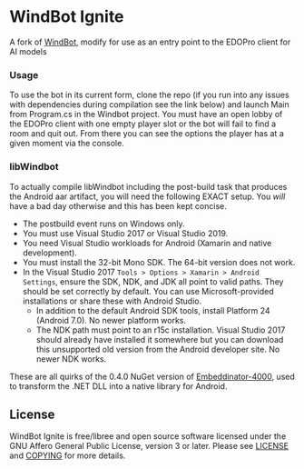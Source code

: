 # WindBot Ignite

A fork of [WindBot](https://github.com/ProjectIgnis/windbot/), modify for use as an entry point to the EDOPro client for AI models

### Usage

To use the bot in its current form, clone the repo (if you run into any issues with dependencies during compilation see the link below) and
launch Main from Program.cs in the Windbot project. You must have an open lobby of the EDOPro client with one empty player slot or the
bot will fail to find a room and quit out. From there you can see the options the player has at a given moment via the console.

### libWindbot

To actually compile libWindbot including the post-build task that produces the
Android aar artifact, you will need the following EXACT setup. You _will_ have a
bad day otherwise and this has been kept concise.

- The postbuild event runs on Windows only.
- You must use Visual Studio 2017 or Visual Studio 2019.
- You need Visual Studio workloads for Android (Xamarin and native development).
- You must install the 32-bit Mono SDK. The 64-bit version does not work.
- In the Visual Studio 2017 `Tools > Options > Xamarin > Android Settings`,
  ensure the SDK, NDK, and JDK all point to valid paths. They should be set
  correctly by default. You can use Microsoft-provided installations or share
  these with Android Studio.
  - In addition to the default Android SDK tools, install Platform 24
    (Android 7.0). No newer platform works.
  - The NDK path must point to an r15c installation. Visual Studio 2017 should
    already have installed it somewhere but you can download this unsupported
    old version from the Android developer site. No newer NDK works.

These are all quirks of the 0.4.0 NuGet version of
[Embeddinator-4000](https://github.com/mono/Embeddinator-4000), used to
transform the .NET DLL into a native library for Android.

## License

WindBot Ignite is free/libree and open source software licensed under the GNU
Affero General Public License, version 3 or later. Please see
[LICENSE](https://github.com/ProjectIgnis/windbot/blob/master/LICENSE) and
[COPYING](https://github.com/ProjectIgnis/windbot/blob/master/COPYING) for more
details.
